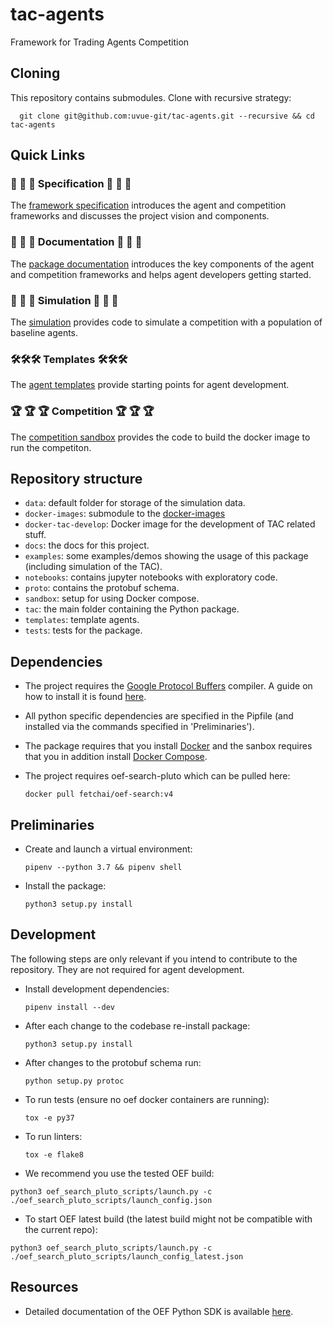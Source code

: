 # tac-agents

Framework for Trading Agents Competition

## Cloning

This repository contains submodules. Clone with recursive strategy:

	  git clone git@github.com:uvue-git/tac-agents.git --recursive && cd tac-agents

## Quick Links

### 📏 📏 📏 Specification 📏 📏 📏

The [framework specification](../master/docs/Trading_Agent_Competition____Specification.pdf) introduces the agent and competition frameworks and discusses the project vision and components.

### 📜 📜 📜 Documentation 📜 📜 📜

The [package documentation](../master/docs) introduces the key components of the agent and competition frameworks and helps agent developers getting started.

### 🤖 🤖 🤖 Simulation 🤖 🤖 🤖

The [simulation](../master/examples/simulation_demo) provides code to simulate a competition with a population of baseline agents.

### 🛠🛠🛠 Templates 🛠🛠🛠

The [agent templates](../master/templates) provide starting points for agent development.

### 🏆 🏆 🏆 Competition 🏆 🏆 🏆

The [competition sandbox](../master/sandbox) provides the code to build the docker image to run the competiton.

## Repository structure

- `data`: default folder for storage of the simulation data.
- `docker-images`: submodule to the [docker-images](https://github.com/uvue-git/docker-images.git)
- `docker-tac-develop`: Docker image for the development of TAC related stuff.  
- `docs`: the docs for this project.
- `examples`: some examples/demos showing the usage of this package (including simulation of the TAC).
- `notebooks`: contains jupyter notebooks with exploratory code.
- `proto`: contains the protobuf schema.
- `sandbox`: setup for using Docker compose.
- `tac`: the main folder containing the Python package.
- `templates`: template agents.
- `tests`: tests for the package.

## Dependencies

- The project requires the [Google Protocol Buffers](https://developers.google.com/protocol-buffers/) compiler. A guide on how to install it is found [here](https://fetchai.github.io/oef-sdk-python/user/install.html#protobuf-compiler).
- All python specific dependencies are specified in the Pipfile (and installed via the commands specified in 'Preliminaries').
- The package requires that you install [Docker](https://www.docker.com/) and the sanbox requires that you in addition install [Docker Compose](https://docs.docker.com/compose/).
- The project requires oef-search-pluto which can be pulled here:
	
	  docker pull fetchai/oef-search:v4

## Preliminaries

- Create and launch a virtual environment:

      pipenv --python 3.7 && pipenv shell

- Install the package:

      python3 setup.py install

## Development

The following steps are only relevant if you intend to contribute to the repository. They are not required for agent development.

- Install development dependencies:

	  pipenv install --dev

- After each change to the codebase re-install package:

      python3 setup.py install

- After changes to the protobuf schema run:

	  python setup.py protoc

- To run tests (ensure no oef docker containers are running):

      tox -e py37

- To run linters:

      tox -e flake8

- We recommend you use the tested OEF build:

```
python3 oef_search_pluto_scripts/launch.py -c ./oef_search_pluto_scripts/launch_config.json
```

- To start OEF latest build (the latest build might not be compatible with the current repo):

```
python3 oef_search_pluto_scripts/launch.py -c ./oef_search_pluto_scripts/launch_config_latest.json
``` 

## Resources

- Detailed documentation of the OEF Python SDK is available [here](https://fetchai.github.io/oef-sdk-python/oef.html).

